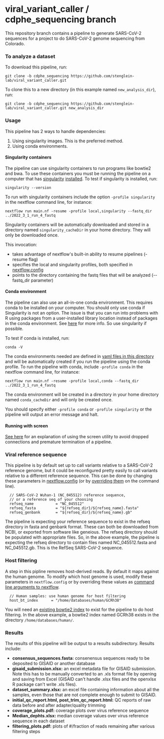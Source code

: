 # viral_variant_caller / cdphe_sequencing branch

This repository branch contains a pipeline to generate SARS-CoV-2 sequences for a project to do SARS-CoV-2 genome sequencing from Colorado.

### To analyze a dataset

To download this pipeline, run:

```
git clone -b cdphe_sequencing https://github.com/stenglein-lab/viral_variant_caller.git
```

To clone this to a new directory (in this example named `new_analysis_dir`), run:

```
git clone -b cdphe_sequencing https://github.com/stenglein-lab/viral_variant_caller.git new_analysis_dir
```


### Usage

This pipeline has 2 ways to handle dependencies: 
1. Using singularity images.  This is the preferred method.
2. Using conda environments.  

#### Singularity containers
  
The pipeline can use singularity containers to run programs like bowtie2 and bwa.  To use these containers you must be running the pipeline on a computer that has [singularity](https://sylabs.io/singularity) [installed](https://sylabs.io/guides/latest/admin-guide/installation.html).  To test if singularity is installed, run:

```
singularity --version
```

To run with singularity containers include the option `-profile singularity` in the nextflow command line, for instance:

```
nextflow run main.nf -resume -profile local,singularity --fastq_dir ../2022_3_1_run_4_fastq
```
Singularity containers will be automatically downloaded and stored in a directory named `singularity_cacheDir` in your home directory.  They will only be downloaded once.

This invocation:
- takes advantage of nextflow's built-in ability to resume pipelines (-resume flag)
- specifies the local and singularity profiles, both specified in [nextflow.config](./nextflow.config)
- points to the directory containing the fastq files that will be analyzed (--fastq_dir parameter)

#### Conda environment


The pipeline can also use an all-in-one conda environment.  This requires conda to be installed on your computer.  You should only use conda if Singularity is not an option. The issue is that you can run into problems with R using packages from a user-installed library location instead of packages in the conda environment.  See [here](https://github.com/conda-forge/r-base-feedstock/issues/37) for more info.  So use singularity if possible.

To test if conda is installed, run:

```
conda -V
```

The conda environments needed are defined in [yaml files in this directory](./environment_setup/) and will be automatically created if you run the pipeline using the conda profile.  To run the pipeline with conda, include `-profile conda` in the nextflow command line, for instance:

```
nextflow run main.nf -resume -profile local,conda --fastq_dir ../2022_3_1_run_4_fastq
```

The conda environment will be created in a directory in your home directory named `conda_cacheDir` and will only be created once.

You should specify either `-profile conda` or `-profile singularity` or the pipeline will output an error message and halt.  

#### Running with screen

[See here](https://github.com/stenglein-lab/taxonomy_pipeline/blob/master/docs/tutorial.md#section_screen) for an explanation of using the screen utility to avoid dropped connections and premature termination of a pipeline.


### Viral reference sequence

This pipeline is by default set up to call variants relative to a SARS-CoV-2 reference genome, but it could be reconfigured pretty easily to call variants relative to a different reference sequence.  This can be done by changing these parameters in [nextflow.config](./nextflow.config) (or by [overriding them](https://www.nextflow.io/docs/latest/cli.html#pipeline-parameters) on the command line).  

```
  // SARS-CoV-2 Wuhan-1 (NC_045512) reference sequence,
  // or a reference seq of your choosing
  refseq_name          = "NC_045512"
  refseq_fasta         = "${refseq_dir}/${refseq_name}.fasta"
  refseq_genbank       = "${refseq_dir}/${refseq_name}.gb"
```

The pipeline is expecting your reference sequence to exist in the refseq directory in fasta and genbank format.  These can both be downloaded from NCBI, or exported from software like geneious.  The refseq directory should be populated with appropriate files.  So, in the above example, the pipeline is expecting the refseq directory to contain files named NC_045512.fasta and NC_045512.gb.  This is the RefSeq SARS-CoV-2 sequence.  

### Host filtering

A step in this pipline removes host-derived reads.  By default it maps against the human genome.  To modify which host genome is used, modify these parameters in `nextflow.config` or by overriding these values as [command line arguments to nextflow](https://www.nextflow.io/docs/latest/cli.html#pipeline-parameters).

```
  // Human samples: use human genome for host filtering
  host_bt_index      = "/home/databases/human/GCRh38"
```

You will need an [existing bowtie2 index](http://bowtie-bio.sourceforge.net/bowtie2/manual.shtml#the-bowtie2-build-indexer) to exist for the pipeline to do host filtering.  In the above example, a bowtie2 index named GCRh38 exists in the directory `/home/databases/human/`.

### Results

The results of this pipeline will be output to a results subdirectory.  Results include:

- **consensus_sequences.fasta:** consenensus sequences ready to be deposited to GISAID or another database
- **gisaid_submission.xlsx:** an excel metadata file for GISAID submission.  Note this has to be manually converted to an .xls format file by opening and saving from Excel (GISAID can't handle .xlsx files and the openxlsx R package can't write .xls files).
- **dataset_summary.xlsx:** an excel file containing information about all the samples, even those that are not complete enough to submit to GISAID.
- **initial_qc_report.html, post_trim_qc_report.html:** QC reports of raw data before and after adapter/quality trimming
- **coverage_plots.pdf:** coverage plots over virus reference sequence 
- **Median_dephts.xlsx:** median coverage values over virus reference sequence in each dataset
- **filtering_plots.pdf:** plots of #/fraction of reads remaining after various filtering steps

